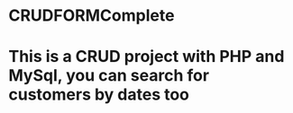# CRUDFORMComplete


<h1>This is a CRUD project with PHP and MySql, you can search for customers by dates too </h1>
